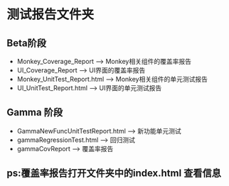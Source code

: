# 测试报告文件夹
## Beta阶段
+ Monkey_Coverage_Report --> Monkey相关组件的覆盖率报告
+ UI_Coverage_Report --> UI界面的覆盖率报告
+ Monkey_UnitTest_Report.html --> Monkey相关组件的单元测试报告
+ UI_UnitTest_Report.html --> UI界面的单元测试报告

## Gamma 阶段
+ GammaNewFuncUnitTestReport.html --> 新功能单元测试
+ gammaRegressionTest.html --> 回归测试
+ gammaCovReport --> 覆盖率报告

## ps:覆盖率报告打开文件夹中的index.html 查看信息
